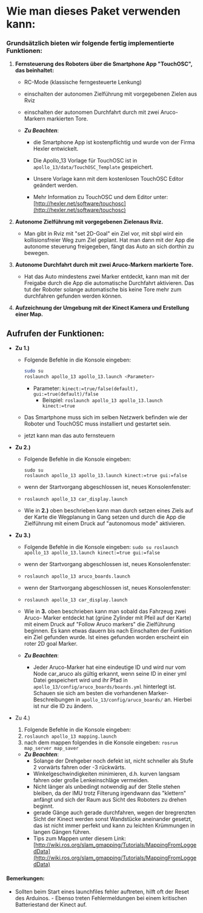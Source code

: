 # Wie man dieses Paket verwenden kann:

### Grundsätzlich bieten wir folgende fertig implementierte Funktionen:
1. **Fernsteuerung des Roboters über die Smartphone App "TouchOSC", das beinhaltet:**
    - RC-Mode (klassische ferngesteuerte Lenkung)
    - einschalten der autonomen Zielführung mit vorgegebenen Zielen aus Rviz
    - einschalten der autonomen Durchfahrt durch mit zwei Aruco-Markern markierten Tore.

    - **_Zu Beachten_**:
        - die Smartphone App ist kostenpflichtig und wurde von der Firma Hexler entwickelt.
        - Die Apollo_13 Vorlage für TouchOSC ist in `apollo_13/data/TouchOSC_Template` gespeichert.
        - Unsere Vorlage kann mit dem kostenlosen TouchOSC Editor geändert werden. 

        - Mehr Information zu TouchOSC und dem Editor unter:
            	  [http://hexler.net/software/touchosc](http://hexler.net/software/touchosc) 

2.  **Autonome Zielführung mit vorgegebenen Zielenaus Rviz.**
    -  Man gibt in Rviz mit "set 2D-Goal" ein Ziel vor, mit sbpl wird ein
            kollisionsfreier Weg zum Ziel geplant. Hat man dann mit der App
            die autonome steuerung freigegeben, fängt das Auto an sich dorthin
            zu bewegen.

3.  **Autonome Durchfahrt durch mit zwei Aruco-Markern markierte Tore.**
    -   Hat das Auto mindestens zwei Marker entdeckt, kann man mit der
            Freigabe durch die App die automatische Durchfahrt aktivieren.
            Das tut der Roboter solange automatische bis keine Tore mehr zum
            durchfahren gefunden werden können.

4.  **Aufzeichnung der Umgebung mit der Kinect Kamera und Erstellung einer Map.**

## Aufrufen der Funktionen:

- **Zu 1.)**
    - Folgende Befehle in die Konsole eingeben:
    	```bash
    	sudo su
    	roslaunch apollo_13 apollo_13.launch <Parameter>
    	```

         - Parameter:  `kinect:=true/false(default), gui:=true(default)/false`
            - Beispiel:  `roslaunch apollo_13 apollo_13.launch kinect:=true`

    - Das Smartphone muss sich im selben Netzwerk befinden wie der Roboter
      und TouchOSC muss installiert und gestartet sein.
    - jetzt kann man das auto fernsteuern

- **Zu 2.)**
    - Folgende Befehle in die Konsole eingeben:
		```
		sudo su
		roslaunch apollo_13 apollo_13.launch kinect:=true gui:=false
		```
    - wenn der Startvorgang abgeschlossen ist, neues Konsolenfenster:
    - `roslaunch apollo_13 car_display.launch`

    - Wie in __2.)__ oben beschrieben kann man durch setzen eines Ziels auf der
      Karte die Wegplanung in Gang setzen und durch die App die Zielführung
      mit einem Druck auf "autonomous mode" aktivieren.

- **Zu 3.)**
    - Folgende Befehle in die Konsole eingeben:
    		```
    		sudo su
    		roslaunch apollo_13 apollo_13.launch kinect:=true gui:=false
    		```
    - wenn der Startvorgang abgeschlossen ist, neues Konsolenfenster:
    - `roslaunch apollo_13 aruco_boards.launch`
    - wenn der Startvorgang abgeschlossen ist, neues Konsolenfenster:
    - `roslaunch apollo_13 car_display.launch`

    - Wie in __3.__ oben beschrieben kann man sobald das Fahrzeug zwei Aruco-
      Marker entdeckt hat (grüne Zylinder mit Pfeil auf der Karte) mit
      einem Druck auf "Follow Aruco markers" die Zielführung beginnen.
      Es kann etwas dauern bis nach Einschalten der Funktion ein Ziel
      gefunden wurde. Ist eines gefunden worden erscheint ein roter 2D goal
      Marker.

    - **_Zu Beachten_**:
        - Jeder Aruco-Marker hat eine eindeutige ID und wird nur vom Node car_aruco 
        	  als gültig erkannt, wenn seine ID in einer yml Datei gespeichert wird 
        	  und ihr Pfad in `apollo_13/config/aruco_boards/boards.yml` hinterlegt ist.
        	  Schauen sie sich am besten die vorhandenen Marker-Beschreibungen 
        	  in `apollo_13/config/aruco_boards/` an. Hierbei ist nur die ID zu ändern. 

- Zu 4.)
    1. Folgende Befehle in die Konsole eingeben:
    2. `roslaunch apollo_13 mapping.launch`
	3. nach dem mappen folgendes in die Konsole eingeben:
	`rosrun map_server map_saver`

    - **_Zu Beachten_**:
        - Solange der Drehgeber noch defekt ist, nicht schneller als Stufe 2
          vorwärts fahren oder -3 rückwärts.
        - Winkelgeschwindigkeiten minimieren, d.h. kurven langsam fahren oder
          große Lenkeinschläge vermeiden.
        - Nicht länger als unbedingt notwendig auf der Stelle stehen bleiben,
          da der IMU trotz Filterung irgendwann das "klettern" anfängt und sich
          der Raum aus Sicht des Roboters zu drehen beginnt.
        - gerade Gänge auch gerade durchfahren, wegen der bregrenzten Sicht der
          Kinect werden sonst Wandstücke aneinander gesetzt, das ist nicht immer
          perfekt und kann zu leichten Krümmungen in langen Gängen führen.
        - Tips zum Mappen unter diesem Link:
          [http://wiki.ros.org/slam_gmapping/Tutorials/MappingFromLoggedData](http://wiki.ros.org/slam_gmapping/Tutorials/MappingFromLoggedData)

#### Bemerkungen:
   - Sollten beim Start eines launchfiles fehler auftreten, hilft oft der Reset des
	     Arduinos.
    - Ebenso treten Fehlermeldungen bei einem kritischen Batteriestand der 
	     Kinect auf.
